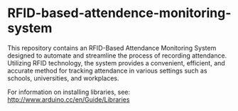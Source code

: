 # RFID-based-attendence-monitoring-system
This repository contains an RFID-Based Attendance Monitoring System designed to automate and streamline the process of recording attendance. Utilizing RFID technology, the system provides a convenient, efficient, and accurate method for tracking attendance in various settings such as schools, universities, and workplaces.

For information on installing libraries, see: http://www.arduino.cc/en/Guide/Libraries
